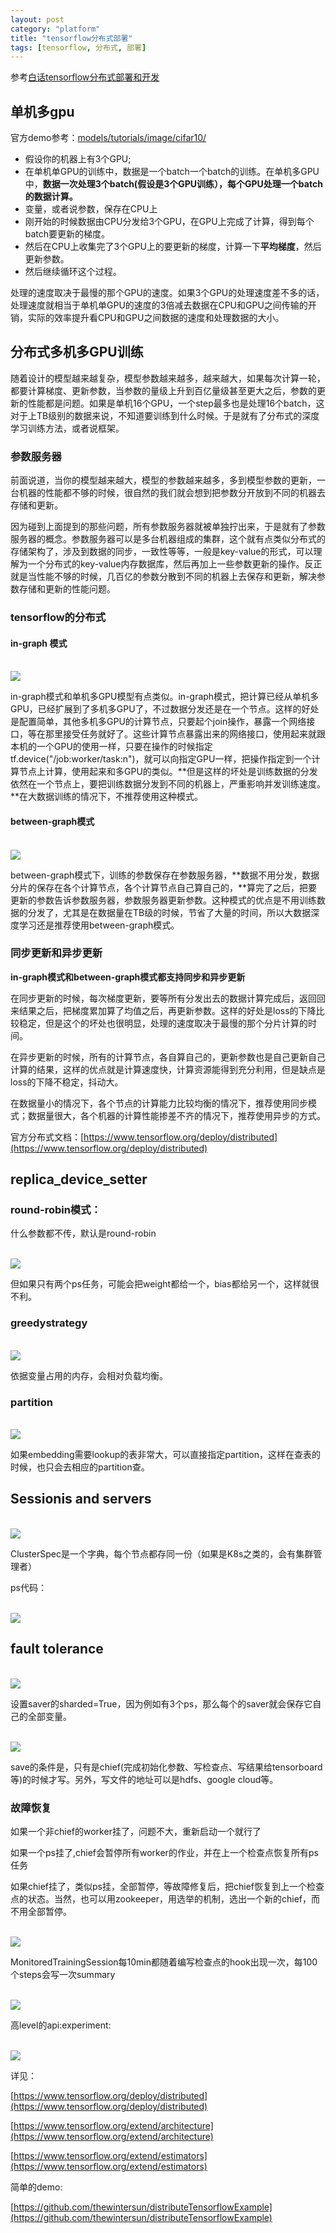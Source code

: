 ```yaml
---
layout: post
category: "platform"
title: "tensorflow分布式部署"
tags: [tensorflow, 分布式, 部署]
---
```


参考[白话tensorflow分布式部署和开发](http://blog.csdn.net/luodongri/article/details/52596780)

## 单机多gpu

官方demo参考：[models/tutorials/image/cifar10/](https://github.com/tensorflow/models/blob/master/tutorials/image/cifar10/cifar10_multi_gpu_train.py)

+ 假设你的机器上有3个GPU;
+ 在单机单GPU的训练中，数据是一个batch一个batch的训练。在单机多GPU中，**数据一次处理3个batch(假设是3个GPU训练），每个GPU处理一个batch的数据计算。**
+ 变量，或者说参数，保存在CPU上
+ 刚开始的时候数据由CPU分发给3个GPU，在GPU上完成了计算，得到每个batch要更新的梯度。
+ 然后在CPU上收集完了3个GPU上的要更新的梯度，计算一下**平均梯度**，然后更新参数。
+ 然后继续循环这个过程。

处理的速度取决于最慢的那个GPU的速度。如果3个GPU的处理速度差不多的话，处理速度就相当于单机单GPU的速度的3倍减去数据在CPU和GPU之间传输的开销，实际的效率提升看CPU和GPU之间数据的速度和处理数据的大小。

##  分布式多机多GPU训练

随着设计的模型越来越复杂，模型参数越来越多，越来越大，如果每次计算一轮，都要计算梯度、更新参数，当参数的量级上升到百亿量级甚至更大之后，参数的更新的性能都是问题。如果是单机16个GPU，一个step最多也是处理16个batch，这对于上TB级别的数据来说，不知道要训练到什么时候。于是就有了分布式的深度学习训练方法，或者说框架。

### 参数服务器

前面说道，当你的模型越来越大，模型的参数越来越多，多到模型参数的更新，一台机器的性能都不够的时候，很自然的我们就会想到把参数分开放到不同的机器去存储和更新。

因为碰到上面提到的那些问题，所有参数服务器就被单独拧出来，于是就有了参数服务器的概念。参数服务器可以是多台机器组成的集群，这个就有点类似分布式的存储架构了，涉及到数据的同步，一致性等等，一般是key-value的形式，可以理解为一个分布式的key-value内存数据库，然后再加上一些参数更新的操作。反正就是当性能不够的时候，几百亿的参数分散到不同的机器上去保存和更新，解决参数存储和更新的性能问题。

### tensorflow的分布式

#### in-graph 模式

<html>
<br/>
<img src='../assets/distributed-tf-in-graph.png' style='max-height: 300px'/>
<br/>
</html>

in-graph模式和单机多GPU模型有点类似。in-graph模式，把计算已经从单机多GPU，已经扩展到了多机多GPU了，不过数据分发还是在一个节点。这样的好处是配置简单，其他多机多GPU的计算节点，只要起个join操作，暴露一个网络接口，等在那里接受任务就好了。这些计算节点暴露出来的网络接口，使用起来就跟本机的一个GPU的使用一样，只要在操作的时候指定tf.device("/job:worker/task:n")，就可以向指定GPU一样，把操作指定到一个计算节点上计算，使用起来和多GPU的类似。**但是这样的坏处是训练数据的分发依然在一个节点上，要把训练数据分发到不同的机器上，严重影响并发训练速度。**在大数据训练的情况下，不推荐使用这种模式。

#### between-graph模式

<html>
<br/>
<img src='../assets/distributed-tf-between-graph.png' style='max-height: 300px'/>
<br/>
</html>

between-graph模式下，训练的参数保存在参数服务器，**数据不用分发，数据分片的保存在各个计算节点，各个计算节点自己算自己的，**算完了之后，把要更新的参数告诉参数服务器，参数服务器更新参数。这种模式的优点是不用训练数据的分发了，尤其是在数据量在TB级的时候，节省了大量的时间，所以大数据深度学习还是推荐使用between-graph模式。

### 同步更新和异步更新

**in-graph模式和between-graph模式都支持同步和异步更新**

在同步更新的时候，每次梯度更新，要等所有分发出去的数据计算完成后，返回回来结果之后，把梯度累加算了均值之后，再更新参数。这样的好处是loss的下降比较稳定，但是这个的坏处也很明显，处理的速度取决于最慢的那个分片计算的时间。

在异步更新的时候，所有的计算节点，各自算自己的，更新参数也是自己更新自己计算的结果，这样的优点就是计算速度快，计算资源能得到充分利用，但是缺点是loss的下降不稳定，抖动大。

在数据量小的情况下，各个节点的计算能力比较均衡的情况下，推荐使用同步模式；数据量很大，各个机器的计算性能掺差不齐的情况下，推荐使用异步的方式。

官方分布式文档：[https://www.tensorflow.org/deploy/distributed](https://www.tensorflow.org/deploy/distributed)

## replica_device_setter

### round-robin模式：

什么参数都不传，默认是round-robin

<html>
<br/>
<img src='../assets/distributed-tf-replica_device_setter.png' style='max-height: 300px'/>
<br/>
</html>

但如果只有两个ps任务，可能会把weight都给一个，bias都给另一个，这样就很不利。

### greedystrategy

<html>
<br/>
<img src='../assets/distributed-tf-replica_device_setter-strategy.png' style='max-height: 300px'/>
<br/>
</html>

依据变量占用的内存，会相对负载均衡。

### partition

<html>
<br/>
<img src='../assets/distributed-tf-replica_device_setter-partition.png' style='max-height: 300px'/>
<br/>
</html>

如果embedding需要lookup的表非常大，可以直接指定partition，这样在查表的时候，也只会去相应的partition查。

## Sessionis and servers

<html>
<br/>
<img src='../assets/distributed-tf-sessions-and-servers.png' style='max-height: 300px'/>
<br/>
</html>

ClusterSpec是一个字典，每个节点都存同一份（如果是K8s之类的，会有集群管理者）

ps代码：

<html>
<br/>
<img src='../assets/distributed-tf-sessions-and-servers-ps.png' style='max-height: 300px'/>
<br/>
</html>

## fault tolerance

<html>
<br/>
<img src='../assets/distributed-tf-failure-tolerance-saver.png' style='max-height: 300px'/>
<br/>
</html>

设置saver的sharded=True，因为例如有3个ps，那么每个的saver就会保存它自己的全部变量。

<html>
<br/>
<img src='../assets/distributed-tf-failure-tolerance-saver-chief.png' style='max-height: 300px'/>
<br/>
</html>

save的条件是，只有是chief(完成初始化参数、写检查点、写结果给tensorboard等)的时候才写。另外，写文件的地址可以是hdfs、google cloud等。

### 故障恢复

如果一个非chief的worker挂了，问题不大，重新启动一个就行了

如果一个ps挂了,chief会暂停所有worker的作业，并在上一个检查点恢复所有ps任务

如果chief挂了，类似ps挂，全部暂停，等故障修复后，把chief恢复到上一个检查点的状态。当然，也可以用zookeeper，用选举的机制，选出一个新的chief，而不用全部暂停。

<html>
<br/>
<img src='../assets/distributed-tf-failure-tolerance-monitoredTrainingSession.png' style='max-height: 300px'/>
<br/>
</html>

MonitoredTrainingSession每10min都随着编写检查点的hook出现一次，每100个steps会写一次summary

<html>
<br/>
<img src='../assets/distributed-tf-arch.png' style='max-height: 300px'/>
<br/>
</html>

高level的api:experiment:

<html>
<br/>
<img src='../assets/distributed-tf-experiment.png' style='max-height: 300px'/>
<br/>
</html>

详见：

[https://www.tensorflow.org/deploy/distributed](https://www.tensorflow.org/deploy/distributed)

[https://www.tensorflow.org/extend/architecture](https://www.tensorflow.org/extend/architecture)

[https://www.tensorflow.org/extend/estimators](https://www.tensorflow.org/extend/estimators)

简单的demo:

[https://github.com/thewintersun/distributeTensorflowExample](https://github.com/thewintersun/distributeTensorflowExample)

